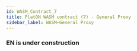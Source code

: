 ```yaml
---
id: WASM_Contract_7
title: PlatON WASM contract (7) - General Proxy
sidebar_label: WASM—General Proxy
---
```


### EN is under construction
